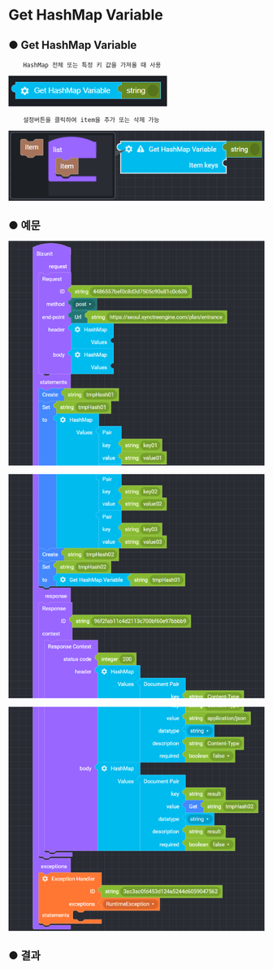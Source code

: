 # Get HashMap Variable

## ● Get HashMap Variable

        HashMap 전체 또는 특정 키 값을 가져올 때 사용

![](../../.gitbook/assets/image%20%285%29.png)

        설정버튼을 클릭하여 item을 추가 또는 삭제 가능

![](../../.gitbook/assets/image%20%2869%29.png)

## ● 예문

![](../../.gitbook/assets/image%20%28129%29.png)

![](../../.gitbook/assets/image%20%2875%29.png)

![](../../.gitbook/assets/image%20%28107%29.png)

## ● 결과

